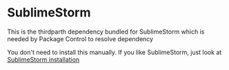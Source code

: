 # SublimeStorm
This is the thirdparth dependency bundled for SublimeStorm which is needed by Package Control to resolve dependency 

You don't need to install this manually. If you like SublimeStorm, just look at [SublimeStorm installation](http://github.com)
